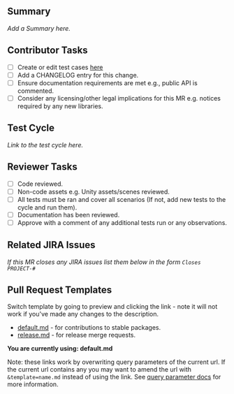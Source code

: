 ## Summary

_Add a Summary here._

## Contributor Tasks

- [ ] Create or edit test cases [here](https://ultrahaptics.atlassian.net/projects/UNITY?selectedItem=com.atlassian.plugins.atlassian-connect-plugin:com.kanoah.test-manager__main-project-page#!/v2/testCases?projectId=15189)
- [ ] Add a CHANGELOG entry for this change.
- [ ] Ensure documentation requirements are met e.g., public API is commented.
- [ ] Consider any licensing/other legal implications for this MR e.g. notices required by any new libraries.

## Test Cycle

_Link to the test cycle here._

## Reviewer Tasks

- [ ] Code reviewed.
- [ ] Non-code assets e.g. Unity assets/scenes reviewed.
- [ ] All tests must be ran and cover all scenarios (If not, add new tests to the cycle and run them).
- [ ] Documentation has been reviewed.
- [ ] Approve with a comment of any additional tests run or any observations.

## Related JIRA Issues

_If this MR closes any JIRA issues list them below in the form `Closes PROJECT-#`_

## Pull Request Templates

Switch template by going to preview and clicking the link - note it will not work if you've made any changes to the description.

- [default.md](?expand=1) - for contributions to stable packages.
- [release.md](?expand=1&template=release.md) - for release merge requests.

**You are currently using: default.md**

Note: these links work by overwriting query parameters of the current url. If the current url contains any you may want to amend the url with `&template=name.md` instead of using the link. See [query parameter docs](https://docs.github.com/en/pull-requests/collaborating-with-pull-requests/proposing-changes-to-your-work-with-pull-requests/using-query-parameters-to-create-a-pull-request) for more information.
